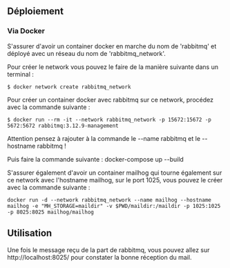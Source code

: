 ## Déploiement

### Via Docker

S'assurer d'avoir un container docker en marche du nom de 'rabbitmq' et déployé avec un réseau du nom de 'rabbitmq_network'.

Pour créer le network vous pouvez le faire de la manière suivante dans un terminal :

    $ docker network create rabbitmq_network

Pour créer un container docker avec rabbitmq sur ce network, procédez avec la commande suivante :

    $ docker run --rm -it --network rabbitmq_network -p 15672:15672 -p 5672:5672 rabbitmq:3.12.9-management

Attention pensez à rajouter à la commande le --name rabbitmq et le --hostname rabbitmq !

Puis faire la commande suivante : docker-compose up --build


S'assurer également d'avoir un container mailhog qui tourne également sur ce network avec l'hostname mailhog, sur le port 1025, vous pouvez le créer avec la commande suivante :
    
    docker run -d --network rabbitmq_network --name mailhog --hostname mailhog -e "MH_STORAGE=maildir" -v $PWD/maildir:/maildir -p 1025:1025 -p 8025:8025 mailhog/mailhog
## Utilisation

Une fois le message reçu de la part de rabbitmq, vous pouvez allez sur http://localhost:8025/ pour constater la bonne réception du mail.